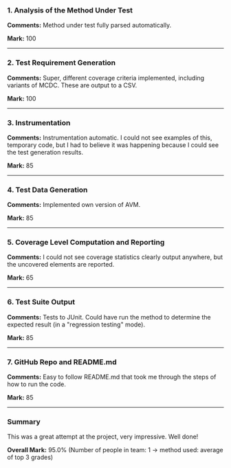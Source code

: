 ### 1. Analysis of the Method Under Test

__Comments:__ Method under test fully parsed automatically. 

__Mark:__ 100

---

### 2. Test Requirement Generation

__Comments:__ Super, different coverage criteria implemented, including 
variants of MCDC. These are output to a CSV.

__Mark:__ 100

---

### 3. Instrumentation

__Comments:__ Instrumentation automatic. I could not see examples of this,
temporary code, but I had to believe it was happening because I could see the
test generation results.

__Mark:__ 85

---

### 4. Test Data Generation

__Comments:__ Implemented own version of AVM.

__Mark:__ 85

---

### 5. Coverage Level Computation and Reporting

__Comments:__ I could not see coverage statistics clearly output anywhere, but
the uncovered elements are reported.

__Mark:__ 65

---

### 6. Test Suite Output

__Comments:__ Tests to JUnit. Could have run the method to determine the expected result (in a "regression testing" mode).

__Mark:__ 85

---

### 7. GitHub Repo and README.md

__Comments:__ Easy to follow README.md that took me through the steps of how to run the code.

__Mark:__ 85

---

### Summary

This was a great attempt at the project, very impressive. Well done!

__Overall Mark:__ 95.0% (Number of people in team: 1 -> method used: average of top 3 grades)